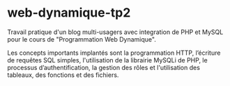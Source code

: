 # web-dynamique-tp2

Travail pratique d'un blog multi-usagers avec integration de PHP et MySQL pour le cours de "Programmation Web Dynamique".

Les concepts importants implantés sont la programmation HTTP, l’écriture de requêtes SQL simples, l'utilisation de la librairie MySQLi de PHP, le processus d’authentification, la
gestion des rôles et l'utilisation des tableaux, des fonctions et des fichiers.
